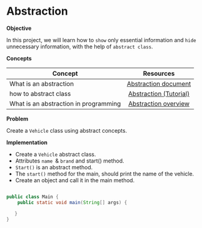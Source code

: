 # Abstraction

**Objective**

In this project, we will learn how to `show` only essential information and `hide` unnecessary information, with the help of `abstract class`.


**Concepts**

| Concept   |      Resources      |
|----------|:-------------:|
|What is an abstraction | [Abstraction document](https://stackify.com/oop-concept-abstraction/)|
|how to abstract class| [Abstraction (Tutorial)](https://www.youtube.com/watch?v=52frlN8webg)|
|What is an abstraction in programming|[Abstraction overview](https://www.youtube.com/watch?v=L1-zCdrx8Lk)|


**Problem**

Create  a `Vehicle` class using abstract concepts.

**Implementation**

* Create a `Vehicle` abstract class.
* Attributes `name `& `brand` and start() method.
* `Start()` is an abstract method.
* The `start()` method for the main, should print the name of the vehicle.
* Create an object and call it in the main method.

```Java

public class Main {
    public static void main(String[] args) {

   }
}


```
